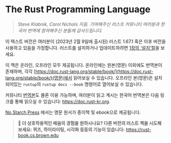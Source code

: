 # The Rust Programming Language

> *Steve Klabnik, Carol Nichols 지음. 기여해주신 러스트 커뮤니티 여러분과 한국어 번역에 참여해주신 분들께 감사드립니다.*

이 텍스트 버전은 여러분이 (2023년 2월 9일에 출시된) 러스트 1.67.1 혹은
이후 버전을 사용하고 있음을 가정합니다. 러스트를 설치하거나 업데이트하려면
[1장의 ‘설치’절][install]<!-- ignore -->을 보세요.

이 책은 온라인, 오프라인 모두 제공됩니다.
온라인에는 원본(영문) 이외에도 번역본이 존재하며, 각각 [https://doc.rust-lang.org/stable/book/](https://doc.rust-lang.org/stable/book/)(영문)에서 읽어보실 수 있습니다.
오프라인 본(영문)은 설치되어있는 `rustup`의 `rustup docs --book` 명령어로 열어보실 수 있습니다.

커뮤니티 [번역본][translations]<!-- ignore -->도 물론 이용 가능하며,
여러분이 읽고 계시는 한국어 번역본은 다음 링크를 통해 읽으실 수 있습니다: <https://doc.rust-kr.org>.

[No Starch Press][nsprust] 에서는 영문 원서가
종이책 및 ebook으로 제공됩니다.

[install]: ch01-01-installation.html
[editions]: appendix-05-editions.html
[nsprust]: https://nostarch.com/rust-programming-language-2nd-edition
[translations]: appendix-06-translation.html

> **🚨 더 상호작용적인 배움의 경험을 원하시나요? 다른 버전의 러스트 책을
> 시도해 보세요: 퀴즈, 하이라이팅, 시각화 등등의 기능이 있습니다:**
> <https://rust-book.cs.brown.edu>
